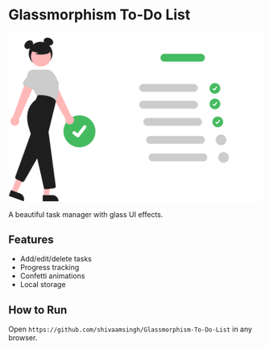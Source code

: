 # Glassmorphism To-Do List
![Preview](images/to-do-list.svg)

A beautiful task manager with glass UI effects.

## Features
- Add/edit/delete tasks
- Progress tracking
- Confetti animations
- Local storage

## How to Run
Open `https://github.com/shivaamsingh/Glassmorphism-To-Do-List` in any browser.
